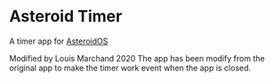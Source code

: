 # Asteroid Timer
A timer app for [AsteroidOS](http://asteroidos.org/)

Modified by Louis Marchand 2020
The app has been modify from the original app to make the timer work
event when the app is closed.
